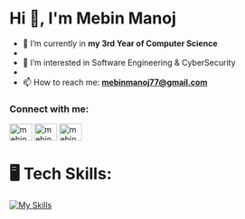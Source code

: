 <h1>Hi 👋, I'm Mebin Manoj</h1>

- 🌱 I’m currently in **my 3rd Year of Computer Science**
- 
- 👀 I’m interested in Software Engineering & CyberSecurity
- 
- 📫 How to reach me: **mebinmanoj77@gmail.com**

<h3 align="left">Connect with me:</h3>
<p align="left">
<a href="https://linkedin.com/in/mebinmanoj" target="blank"><img align="center" src="https://raw.githubusercontent.com/rahuldkjain/github-profile-readme-generator/master/src/images/icons/Social/linked-in-alt.svg" alt="mebinmanoj" height="30" width="40" /></a>
<a href="https://www.leetcode.com/mebinmanoj" target="blank"><img align="center" src="https://raw.githubusercontent.com/rahuldkjain/github-profile-readme-generator/master/src/images/icons/Social/leet-code.svg" alt="mebinmanoj" height="30" width="40" /></a>
<a href="https://www.hackerrank.com/mebinmanoj77" target="blank"><img align="center" src="https://raw.githubusercontent.com/rahuldkjain/github-profile-readme-generator/master/src/images/icons/Social/hackerrank.svg" alt="mebinmanoj77" height="30" width="40" /></a>
</p>

# 🖥️ Tech Skills: 
[![My Skills](https://skillicons.dev/icons?i=python,java,postgres,html,css,javascript,react,cpp,mongodb,mysql,vscode,eclipse,git)](https://skillicons.dev)
